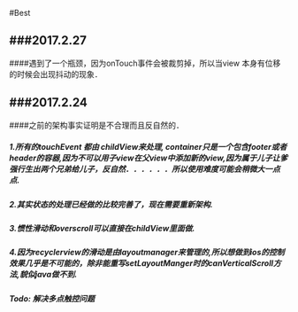 #Best

###2017.2.27
----------------------------------------
####遇到了一个瓶颈，因为onTouch事件会被裁剪掉，所以当view 本身有位移的时候会出现抖动的现象．

###2017.2.24
-----------------------------------------
####之前的架构事实证明是不合理而且反自然的． 
##### 1.所有的touchEvent 都由 childView来处理, container只是一个包含footer或者header的容器,因为不可以用子view在父view中添加新的view,因为属于儿子让爹强行生出两个兄弟给儿子，反自然．．．．．．所以使用难度可能会稍微大一点点.
##### 2.其实状态的处理已经做的比较完善了，现在需要重新架构.
##### 3.惯性滑动和overscroll可以直接在childView里面做.
##### 4.因为recyclerview的滑动是由layoutmanager来管理的,所以想做到ios的控制效果几乎是不可能的，除非能重写setLayoutManger时的canVerticalScroll方法,貌似java做不到.

##### Todo: 解决多点触控问题
